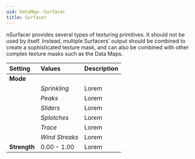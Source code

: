 ```yaml
---
uid: DataMap--Surfacer
title: Surfacer
---
```


nSurfacer provides several types of texturing primitives. It should not be used by itself. Instead, multiple Surfacers' output should be combined to create a sophisticated texture mask, and can also be combined with other complex texture masks such as the Data Maps.


| Setting      | Values         | Description |
| :----------- | :------------- | :---------- |
| **Mode**     |                |
|              | *Sprinkling*   | Lorem |
|              | *Peaks*        | Lorem |
|              | *Sliders*      | Lorem |
|              | *Splotches*    | Lorem |
|              | *Trace*        | Lorem |
|              | *Wind Streaks* | Lorem |
| **Strength** | 0.00 - 1.00    | Lorem |



